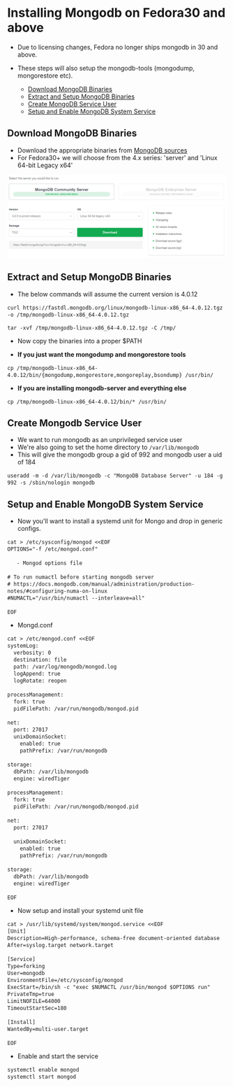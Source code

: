 Installing Mongodb on Fedora30 and above
=========================================

* Due to licensing changes, Fedora no longer ships mongodb in 30 and above.
* These steps will also setup the mongodb-tools (mongodump, mongorestore etc).

    * [Download MongoDB Binaries](#download-mongodb-binaries)
    * [Extract and Setup MongoDB Binaries](#extract-and-setup-mongodb-binaries)
    * [Create MongoDB Service User](#create-mongodb-service-user)
    * [Setup and Enable MongoDB System Service](#setup-and-enable-mongodb-system-service)

## Download MongoDB Binaries
   - Download the appropriate binaries from [MongoDB sources](https://www.mongodb.com/download-center/community)
   - For Fedora30+ we will choose from the 4.x series: 'server' and 'Linux 64-bit Legacy x64'

![download_mongodb](../image/download-mongodb.png?raw=true)

## Extract and Setup MongoDB Binaries
   - The below commands will assume the current version is 4.0.12

```
curl https://fastdl.mongodb.org/linux/mongodb-linux-x86_64-4.0.12.tgz -o /tmp/mongodb-linux-x86_64-4.0.12.tgz
```

```
tar -xvf /tmp/mongodb-linux-x86_64-4.0.12.tgz -C /tmp/

```

   - Now copy the binaries into a proper $PATH

   - **If you just want the mongodump and mongorestore tools**

```
cp /tmp/mongodb-linux-x86_64-4.0.12/bin/{mongodump,mongorestore,mongoreplay,bsondump} /usr/bin/
```

   - **If you are installing mongodb-server and everything else**

```
cp /tmp/mongodb-linux-x86_64-4.0.12/bin/* /usr/bin/
```

## Create Mongodb Service User
   - We want to run mongodb as an unprivileged service user
   - We're also going to set the home directory to `/var/lib/mongodb`
   - This will give the mongodb group a gid of 992 and mongodb user a uid of 184

```
useradd -m -d /var/lib/mongodb -c "MongoDB Database Server" -u 184 -g 992 -s /sbin/nologin mongodb
```

## Setup and Enable MongoDB System Service
   - Now you'll want to install a systemd unit for Mongo and drop in generic configs.

```
cat > /etc/sysconfig/mongod <<EOF
OPTIONS="-f /etc/mongod.conf"

   - Mongod options file

# To run numactl before starting mongodb server
# https://docs.mongodb.com/manual/administration/production-notes/#configuring-numa-on-linux
#NUMACTL="/usr/bin/numactl --interleave=all"

EOF
```

   - Mongd.conf

```
cat > /etc/mongod.conf <<EOF
systemLog:
  verbosity: 0
  destination: file
  path: /var/log/mongodb/mongod.log
  logAppend: true
  logRotate: reopen

processManagement:
  fork: true
  pidFilePath: /var/run/mongodb/mongod.pid

net:
  port: 27017
  unixDomainSocket:
    enabled: true
    pathPrefix: /var/run/mongodb

storage:
  dbPath: /var/lib/mongodb
  engine: wiredTiger

processManagement:
  fork: true
  pidFilePath: /var/run/mongodb/mongod.pid

net:
  port: 27017

  unixDomainSocket:
    enabled: true
    pathPrefix: /var/run/mongodb

storage:
  dbPath: /var/lib/mongodb
  engine: wiredTiger

EOF
```

   - Now setup and install your systemd unit file

```
cat > /usr/lib/systemd/system/mongod.service <<EOF
[Unit]
Description=High-performance, schema-free document-oriented database
After=syslog.target network.target

[Service]
Type=forking
User=mongodb
EnvironmentFile=/etc/sysconfig/mongod
ExecStart=/bin/sh -c "exec $NUMACTL /usr/bin/mongod $OPTIONS run"
PrivateTmp=true
LimitNOFILE=64000
TimeoutStartSec=180

[Install]
WantedBy=multi-user.target

EOF
```

   - Enable and start the service

```
systemctl enable mongod
systemctl start mongod
```
